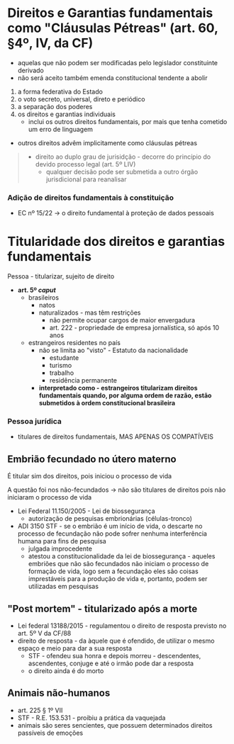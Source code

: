 # Direitos e Garantias fundamentais como "Cláusulas Pétreas" (art. 60, §4º, IV, da CF)
- aquelas que não podem ser modificadas pelo legislador constituinte derivado
- não será aceito também emenda constitucional tendente a abolir

1. a forma federativa do Estado
2. o voto secreto, universal, direto e periódico
3. a separação dos poderes
4. os direitos e garantias individuais
    - inclui os outros direitos fundamentais, por mais que tenha cometido um erro de linguagem

- outros direitos advêm implicitamente como cláusulas pétreas

> - direito ao duplo grau de jurisidção - decorre do princípio do devido processo legal (art. 5º LIV)
>   - qualquer decisão pode ser submetida a outro órgão jurisdicional para reanalisar


### Adição de direitos fundamentais à constituição
- EC nº 15/22 -> o direito fundamental à proteção de dados pessoais


# Titularidade dos direitos e garantias fundamentais
Pessoa - titularizar, sujeito de direito

- **art. 5º _caput_** 
  - brasileiros
    - natos
    - naturalizados - mas têm restrições
      - não permite ocupar cargos de maior envergadura
      - art. 222 - propriedade de empresa jornalística, só após 10 anos
  - estrangeiros residentes no país
    - não se limita ao "visto" - Estatuto da nacionalidade
      - estudante
      - turismo
      - trabalho
      - residência permanente
    - **interpretado como - estrangeiros titularizam direitos fundamentais quando, por alguma ordem de razão, estão submetidos à ordem constitucional brasileira**

### Pessoa jurídica
- titulares de direitos fundamentais, MAS APENAS OS COMPATÍVEIS

## Embrião fecundado no útero materno
É titular sim dos direitos, pois iniciou o processo de vida

A questão foi nos não-fecundados -> não são titulares de direitos pois não iniciaram o processo de vida
- Lei Federal 11.150/2005 - Lei de biossegurança
  - autorização de pesquisas embrionárias (células-tronco)
- ADI 3150 STF - se o embrião é um início de vida, o descarte no processo de fecundação não pode sofrer nenhuma interferência humana para fins de pesquisa
  - julgada improcedente
  - atestou a constitucionalidade da lei de biossegurança - aqueles embriões que não são fecundados não iniciam o processo de formação de vida, logo sem a fecundação eles são coisas imprestáveis para a produção de vida e, portanto, podem ser utilizadas em pesquisas

## "Post mortem" - titularizado após a morte
- Lei federal 13188/2015 - regulamentou o direito de resposta previsto no art. 5º V da CF/88
- direito de resposta - da àquele que é ofendido, de utilizar o mesmo espaço e meio para dar a sua resposta
  - STF - ofendeu sua honra e depois morreu - descendentes, ascendentes, conjuge e até o irmão pode dar a resposta
  - o direito ainda é do morto


## Animais não-humanos
- art. 225 § 1º VII
- STF - R.E. 153.531 - proibiu a prática da vaquejada
- animais são seres sencientes, que possuem determinados direitos passíveis de emoções

